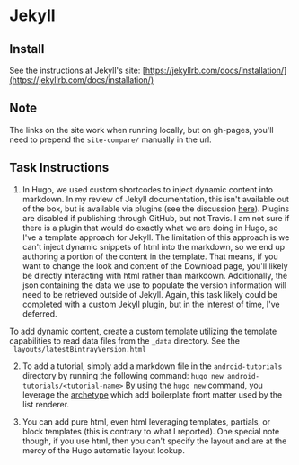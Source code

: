 # Jekyll

## Install
See the instructions at Jekyll's site: [https://jekyllrb.com/docs/installation/](https://jekyllrb.com/docs/installation/)

## Note
The links on the site work when running locally, but on gh-pages, you'll need to prepend the ```site-compare/``` manually in the url.

## Task Instructions
1. In Hugo, we used custom shortcodes to inject dynamic content into markdown. In my review of Jekyll documentation, this isn't available out of the box, but is available via plugins (see the discussion [here](https://gohugo.io/tutorials/migrate-from-jekyll/#convert-jekyll-plugins-to-hugo-shortcodes)). Plugins are disabled if publishing through GitHub, but not Travis. I am not sure if there is a plugin that would do exactly what we are doing in Hugo, so I've a template approach for Jekyll. The limitation of this approach is we can't inject dynamic snippets of html into the markdown, so we end up authoring a portion of the content in the template. That means, if you want to change the look and content of the Download page, you'll likely be directly interacting with html rather than markdown. Additionally, the json containing the data we use to populate the version information will need to be retrieved outside of Jekyll. Again, this task likely could be completed with a custom Jekyll plugin, but in the interest of time, I've deferred.

To add dynamic content, create a custom template utilizing the template capabilities to read data files from the ```_data``` directory. See the ```_layouts/latestBintrayVersion.html```

2. To add a tutorial, simply add a markdown file in the ```android-tutorials``` directory by running the following command:
```hugo new android-tutorials/<tutorial-name>```
By using the ```hugo new``` command, you leverage the [archetype](http://gohugo.io/content/archetypes/) which add boilerplate front matter used by the list renderer.

3. You can add pure html, even html leveraging templates, partials, or block templates (this is contrary to what I reported). One special note though, if you use html, then you can't specify the layout and are at the mercy of the Hugo automatic layout lookup.